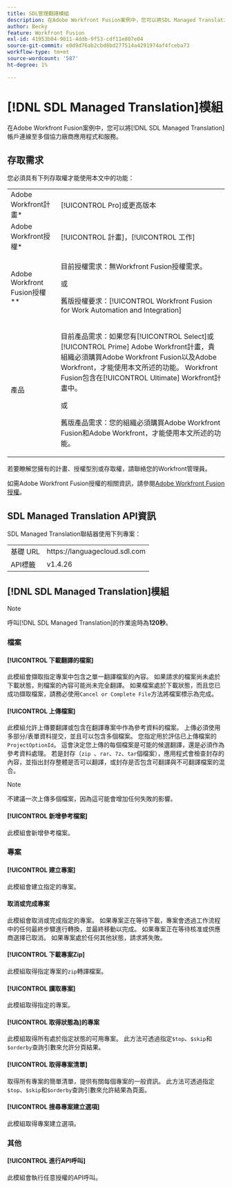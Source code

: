 ```yaml
---
title: SDL管理翻譯模組
description: 在Adobe Workfront Fusion案例中，您可以將SDL Managed Translation帳戶連線至多個協力廠商應用程式和服務。
author: Becky
feature: Workfront Fusion
exl-id: 41953b04-9011-4ddb-9f53-cdf11e807e04
source-git-commit: e0d9d76ab2cbd8bd277514a4291974af4fceba73
workflow-type: tm+mt
source-wordcount: '587'
ht-degree: 1%

---
```


# [!DNL SDL Managed Translation]模組

在Adobe Workfront Fusion案例中，您可以將[!DNL SDL Managed Translation]帳戶連線至多個協力廠商應用程式和服務。

## 存取需求

您必須具有下列存取權才能使用本文中的功能：

<table style="table-layout:auto"> 
 <col> 
 <col> 
 <tbody> 
  <tr> 
   <td role="rowheader">Adobe Workfront計畫*</td>
  <td> <p>[!UICONTROL Pro]或更高版本</p> </td>
  </tr> 
  <tr data-mc-conditions=""> 
   <td role="rowheader">Adobe Workfront授權*</td>
   <td> <p>[!UICONTROL 計畫]，[!UICONTROL 工作]</p> </td> 
  </tr> 
  <tr> 
   <td role="rowheader">Adobe Workfront Fusion授權**</td> 
   <td>
   <p>目前授權需求：無Workfront Fusion授權需求。</p>
   <p>或</p>
   <p>舊版授權要求：[!UICONTROL Workfront Fusion for Work Automation and Integration] </p>
   </td> 
  </tr> 
  <tr> 
   <td role="rowheader">產品</td> 
   <td>
   <p>目前產品需求：如果您有[!UICONTROL Select]或[!UICONTROL Prime] Adobe Workfront計畫，貴組織必須購買Adobe Workfront Fusion以及Adobe Workfront，才能使用本文所述的功能。 Workfront Fusion包含在[!UICONTROL Ultimate] Workfront計畫中。</p>
   <p>或</p>
   <p>舊版產品需求：您的組織必須購買Adobe Workfront Fusion和Adobe Workfront，才能使用本文所述的功能。</p>
   </td> 
  </tr> 
 </tbody> 
</table>

若要瞭解您擁有的計畫、授權型別或存取權，請聯絡您的Workfront管理員。

如需Adobe Workfront Fusion授權的相關資訊，請參閱[Adobe Workfront Fusion授權](/help/workfront-fusion/set-up-and-manage-workfront-fusion/licensing-operations-overview/license-automation-vs-integration.md)。

## SDL Managed Translation API資訊

SDL Managed Translation聯結器使用下列專案：

<table style="table-layout:auto"> 
 <col> 
 <col> 
 <tbody> 
  <tr> 
   <td role="rowheader">基礎 URL</td> 
   <td>https://languagecloud.sdl.com</td> 
  </tr>
  <tr> 
   <td role="rowheader">API標籤</td> 
   <td>v1.4.26</td> 
  </tr>
 </tbody> 
 </table>

## [!DNL SDL Managed Translation]模組

>[!NOTE]
>
>呼叫[!DNL SDL Managed Translation]的作業逾時為&#x200B;**120秒**。

### 檔案

#### [!UICONTROL 下載翻譯的檔案]

此模組會擷取指定專案中包含之單一翻譯檔案的內容。 如果請求的檔案尚未處於下載狀態，則檔案的內容可能尚未完全翻譯。 如果檔案處於下載狀態，而且您已成功擷取檔案，請務必使用`Cancel or Complete File`方法將檔案標示為完成。

#### [!UICONTROL 上傳檔案]

此模組允許上傳要翻譯或包含在翻譯專案中作為參考資料的檔案。 上傳必須使用多部分/表單資料提交，並且可以包含多個檔案。 您指定用於評估已上傳檔案的`ProjectOptionId`。 這會決定您上傳的每個檔案是可能的候選翻譯，還是必須作為參考資料處理。 若是封存（`zip `、`rar`、`7z`、`tar`個檔案），應用程式會檢查封存的內容，並指出封存整體是否可以翻譯，或封存是否包含可翻譯與不可翻譯檔案的混合。

>[!NOTE]
>
>不建議一次上傳多個檔案，因為這可能會增加任何失敗的影響。

#### [!UICONTROL 新增參考檔案]

此模組會新增參考檔案。

### 專案

#### [!UICONTROL 建立專案]

此模組會建立指定的專案。

#### 取消或完成專案

此模組會取消或完成指定的專案。 如果專案正在等待下載，專案會透過工作流程中的任何最終步驟進行轉換，並最終移動以完成。 如果專案正在等待核准或供應商選擇已取消。 如果專案處於任何其他狀態，請求將失敗。

#### [!UICONTROL 下載專案Zip]

此模組取得指定專案的`zip`轉譯檔案。

#### [!UICONTROL 讀取專案]

此模組取得指定的專案。

#### [!UICONTROL 取得狀態為]的專案

此模組取得所有處於指定狀態的可用專案。 此方法可透過指定`$top`、`$skip`和`$orderby`查詢引數來允許分頁結果。

#### [!UICONTROL 取得專案清單]

取得所有專案的簡單清單，提供有關每個專案的一般資訊。 此方法可透過指定`$top`、`$skip`和`$orderby`查詢引數來允許結果為頁面。

#### [!UICONTROL 搜尋專案建立選項]

此模組取得專案建立選項。

### 其他

#### [!UICONTROL 進行API呼叫]

此模組會執行任意授權的API呼叫。
